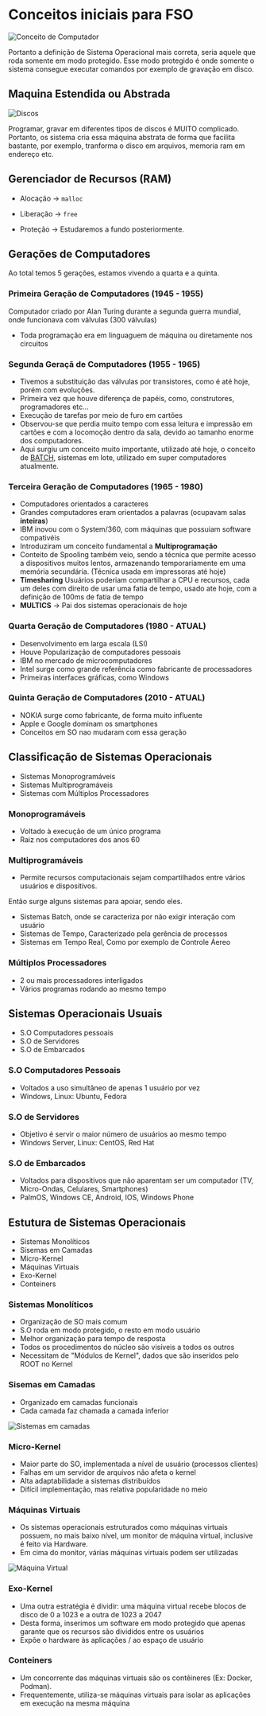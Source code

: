 # Conceitos iniciais para FSO

![Conceito de Computador](../../../images/FSOconceitos.png)

Portanto a definição de Sistema Operacional mais correta, seria aquele que roda somente em modo protegido. Esse modo protegido é onde somente o sistema consegue executar comandos por exemplo de gravação em disco.

## Maquina Estendida ou Abstrada

![Discos](../../../images/maquinaAbstrata.png)

Programar, gravar em diferentes tipos de discos é MUITO complicado. Portanto, os sistema cria essa máquina abstrata de forma que facilita bastante, por exemplo, tranforma o disco em arquivos, memoria ram em endereço etc.

## Gerenciador de Recursos (RAM)

- Alocação -> `malloc`

- Liberação -> `free`

- Proteção -> Estudaremos a fundo posteriormente.

## Gerações de Computadores

Ao total temos 5 gerações, estamos vivendo a quarta e a quinta.

### Primeira Geração de Computadores (1945 - 1955)

Computador criado por Alan Turing durante a segunda guerra mundial, onde funcionava com válvulas (300 válvulas)

- Toda programação era em linguaguem de máquina ou diretamente nos circuitos

### Segunda Geraçã de Computadores (1955 - 1965)

- Tivemos a substituição das válvulas por transistores, como é até hoje, porém com evoluções.
- Primeira vez que houve diferença de papéis, como, construtores, programadores etc...
- Execução de tarefas por meio de furo em cartões
- Observou-se que perdia muito tempo com essa leitura e impressão em cartões e com a locomoção dentro da sala, devido ao tamanho enorme dos computadores.
- Aqui surgiu um conceito muito importante, utilizado até hoje, o conceito de <u>BATCH</u>, sistemas em lote, utilizado em super computadores atualmente.

### Terceira Geração de Computadores (1965 - 1980)

- Computadores orientados a caracteres
- Grandes computadores eram orientados a palavras (ocupavam salas **inteiras**)
- IBM inovou com o System/360, com máquinas que possuiam software compativéis
- Introduziram um conceito fundamental a **Multiprogramação**
- Conteito de Spooling também veio, sendo a técnica que permite acesso a dispositivos muitos lentos, armazenando temporariamente em uma memória secundária. (Técnica usada em impressoras até hoje)
- **Timesharing** Usuários poderiam compartilhar a CPU e recursos, cada um deles com direito de usar uma fatia de tempo, usado ate hoje, com a definição de 100ms de fatia de tempo
- **MULTICS** -> Pai dos sistemas operacionais de hoje

### Quarta Geração de Computadores (1980 - ATUAL)

- Desenvolvimento em larga escala (LSI)
- Houve Popularização de computadores pessoais
- IBM no mercado de microcomputadores
- Intel surge como grande referência como fabricante de processadores
- Primeiras interfaces gráficas, como Windows

### Quinta Geração de Computadores (2010 - ATUAL)

- NOKIA surge como fabricante, de forma muito influente
- Apple e Google dominam os smartphones
- Conceitos em SO nao mudaram com essa geração

## Classificação de Sistemas Operacionais

- Sistemas Monoprogramáveis
- Sistemas Multiprogramáveis
- Sistemas com Múltiplos Processadores

### Monoprogramáveis

- Voltado à execução de um único programa
- Raiz nos computadores dos anos 60

### Multiprogramáveis

- Permite recursos computacionais sejam compartilhados entre vários usuários e dispositivos.

Então surge alguns sistemas para apoiar, sendo eles.

- Sistemas Batch, onde se caracteriza por não exigir interação com usuário
- Sistemas de Tempo, Caracterizado pela gerência de processos
- Sistemas em Tempo Real, Como por exemplo de Controle Áereo

### Múltiplos Processadores

- 2 ou mais processadores interligados
- Vários programas rodando ao mesmo tempo

## Sistemas Operacionais Usuais

- S.O Computadores pessoais
- S.O de Servidores
- S.O de Embarcados

### S.O Computadores Pessoais

- Voltados a uso simultâneo de apenas 1 usuário por vez
- Windows, Linux: Ubuntu, Fedora

### S.O de Servidores

- Objetivo é servir o maior número de usuários ao mesmo tempo
- Windows Server, Linux: CentOS, Red Hat

### S.O de Embarcados

- Voltados para dispositivos que não aparentam ser um computador (TV, Micro-Ondas, Celulares, Smartphones)
- PalmOS, Windows CE, Android, IOS, Windows Phone

## Estutura de Sistemas Operacionais

- Sistemas Monolíticos
- Sisemas em Camadas
- Micro-Kernel
- Máquinas Virtuais
- Exo-Kernel
- Conteiners

### Sistemas Monolíticos

- Organização de SO mais comum
- S.O roda em modo protegido, o resto em modo usuário
- Melhor organização para tempo de resposta
- Todos os procedimentos do núcleo são visíveis a todos os outros
- Necessitam de "Módulos de Kernel", dados que são inseridos pelo ROOT no Kernel

### Sisemas em Camadas

- Organizado em camadas funcionais
- Cada camada faz chamada a camada inferior 

![Sistemas em camadas](../../../images/SistCamadas.png)

### Micro-Kernel

- Maior parte do SO, implementada a nível de usuário (processos clientes)
- Falhas em um servidor de arquivos não afeta o kernel
- Alta adaptabilidade a sistemas distribuídos
- Difícil implementação, mas relativa popularidade no meio

### Máquinas Virtuais

- Os sistemas operacionais estruturados como máquinas virtuais possuem, no mais baixo nível, um monitor de máquina virtual, inclusive é feito via Hardware.
- Em cima do monitor, várias máquinas virtuais podem ser utilizadas

![Máquina Virtual](../../../images/maquinaVirtual.png)

### Exo-Kernel

- Uma outra estratégia é dividir: uma máquina virtual recebe blocos de disco de 0 a 1023 e a outra de 1023 a 2047
- Desta forma, inserimos um software em modo protegido que apenas garante que os recursos são divididos entre os usuários
- Expõe o hardware às aplicações / ao espaço de usuário

### Conteiners

- Um concorrente das máquinas virtuais são os contêineres (Ex: Docker, Podman).
- Frequentemente, utiliza-se máquinas virtuais para isolar as aplicações em execução na mesma máquina
